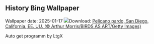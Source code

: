 ## History Bing Wallpaper
Wallpaper date: 2025-01-17
![](https://www.bing.com/th?id=OHR.PelicanPortrait_ES-ES5278780301_UHD.jpg&w=1000)Download: [Pelícano pardo, San Diego, California, EE. UU. (© Arthur Morris/BIRDS AS ART/Getty Images)](https://www.bing.com/th?id=OHR.PelicanPortrait_ES-ES5278780301_UHD.jpg)

Auto get programm by LtgX
